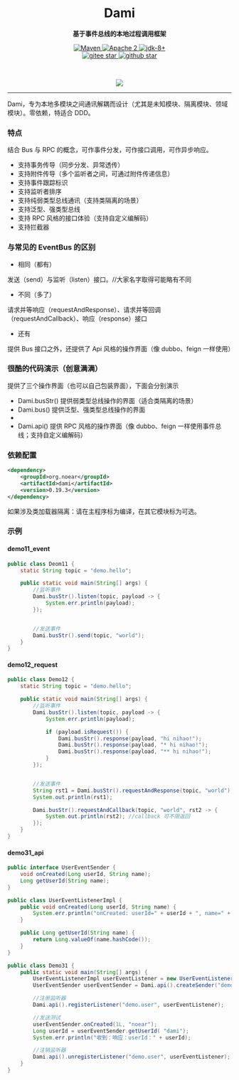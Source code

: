 <h1 align="center" style="text-align:center;">
  Dami
</h1>
<p align="center">
	<strong>基于事件总线的本地过程调用框架</strong>
</p>

<p align="center">
    <a target="_blank" href="https://search.maven.org/artifact/org.noear/dami">
        <img src="https://img.shields.io/maven-central/v/org.noear/dami.svg?label=Maven%20Central" alt="Maven" />
    </a>
    <a target="_blank" href="https://www.apache.org/licenses/LICENSE-2.0.txt">
		<img src="https://img.shields.io/:license-Apache2-blue.svg" alt="Apache 2" />
	</a>
    <a target="_blank" href="https://www.oracle.com/java/technologies/javase/javase-jdk8-downloads.html">
		<img src="https://img.shields.io/badge/JDK-8+-green.svg" alt="jdk-8+" />
	</a>
    <br />
    <a target="_blank" href='https://gitee.com/noear/dami/stargazers'>
        <img src='https://gitee.com/noear/dami/badge/star.svg' alt='gitee star'/>
    </a>
    <a target="_blank" href='https://github.com/noear/dami/stargazers'>
        <img src="https://img.shields.io/github/stars/noear/dami.svg?logo=github" alt="github star"/>
    </a>
</p>

<br/>
<p align="center">
	<a href="https://jq.qq.com/?_wv=1027&k=kjB5JNiC">
	<img src="https://img.shields.io/badge/QQ交流群-22200020-orange"/></a>
</p>


<hr />




Dami，专为本地多模块之间通讯解耦而设计（尤其是未知模块、隔离模块、领域模块）。零依赖，特适合 DDD。

###  特点

结合 Bus 与 RPC 的概念，可作事件分发，可作接口调用，可作异步响应。

* 支持事务传导（同步分发、异常透传）
* 支持附件传导（多个监听者之间，可通过附件传递信息）
* 支持事件跟踪标识
* 支持监听者排序
* 支持纯弱类型总线通讯（支持类隔离的场景）
* 支持泛型、强类型总线
* 支持 RPC 风格的接口体验（支持自定义编解码）
* 支持拦截器


### 与常见的 EventBus 的区别

* 相同（都有）

发送（send）与监听（listen）接口。//大家名字取得可能略有不同

* 不同（多了）

请求并等响应（requestAndResponse）、请求并等回调（requestAndCallback）、响应（response）接口

* 还有

提供 Bus 接口之外，还提供了 Api 风格的操作界面（像 dubbo、feign 一样使用）

### 很酷的代码演示（创意满满）

提供了三个操作界面（也可以自己包装界面），下面会分别演示

* Dami.busStr() 提供弱类型总线操作的界面（适合类隔离的场景）
* Dami.bus() 提供泛型、强类型总线操作的界面
* 
* Dami.api() 提供 RPC 风格的操作界面（像 dubbo、feign 一样使用事件总线；支持自定义编解码）


### 依赖配置

```xml
<dependency>
    <groupId>org.noear</groupId>
    <artifactId>dami</artifactId>
    <version>0.19.3</version>
</dependency>
```

如果涉及类加载器隔离：请在主程序标为编译，在其它模块标为可选。

### 示例


#### demo11_event

```java
public class Deom11 {
    static String topic = "demo.hello";

    public static void main(String[] args) {
        //监听事件
        Dami.busStr().listen(topic, payload -> {
            System.err.println(payload);
        });


        //发送事件
        Dami.busStr().send(topic, "world");
    }
}
```

#### demo12_request

```java
public class Demo12 {
    static String topic = "demo.hello";

    public static void main(String[] args) {
        //监听事件
        Dami.busStr().listen(topic, payload -> {
            System.err.println(payload);

            if (payload.isRequest()) {
                Dami.busStr().response(payload, "hi nihao!");
                Dami.busStr().response(payload, "* hi nihao!");
                Dami.busStr().response(payload, "** hi nihao!");
            }
        });


        //发送事件
        String rst1 = Dami.busStr().requestAndResponse(topic, "world");
        System.out.println(rst1);

        Dami.busStr().requestAndCallback(topic, "world", rst2 -> {
            System.out.println(rst2); //callback 可不限返回
        });
    }
}
```

#### demo31_api

```java
public interface UserEventSender {
    void onCreated(Long userId, String name);
    Long getUserId(String name);
}

public class UserEventListenerImpl {
    public void onCreated(Long userId, String name) {
        System.err.println("onCreated: userId=" + userId + ", name=" + name);
    }

    public Long getUserId(String name) {
        return Long.valueOf(name.hashCode());
    }
}

public class Demo31 {
    public static void main(String[] args) {
        UserEventListenerImpl userEventListener = new UserEventListenerImpl();
        UserEventSender userEventSender = Dami.api().createSender("demo.user", UserEventSender.class);

        //注册监听器
        Dami.api().registerListener("demo.user", userEventListener);

        //发送测试
        userEventSender.onCreated(1L, "noear");
        Long userId = userEventSender.getUserId( "dami");
        System.err.println("收到：响应：userId：" + userId);

        //注销监听器
        Dami.api().unregisterListener("demo.user", userEventListener);
    }
}
```